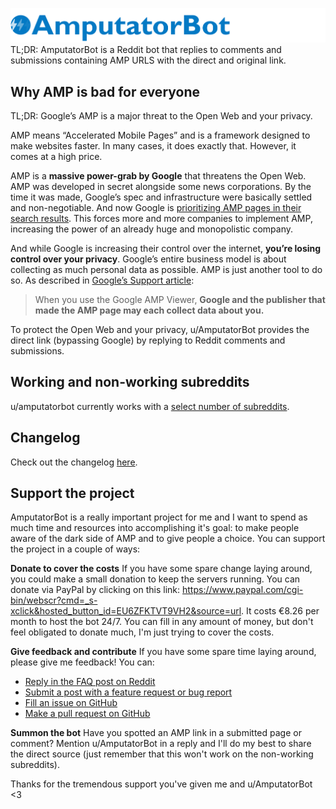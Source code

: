 ![Alt text](/logo/amputatorbot-v3.2.1.png)
TL;DR: AmputatorBot is a Reddit bot that replies to comments and submissions containing AMP URLS with the direct and original link.

## Why AMP is bad for everyone
TL;DR: Google’s AMP is a major threat to the Open Web and your privacy.

AMP means “Accelerated Mobile Pages” and is a framework designed to make websites faster. In many cases, it does exactly that. However, it comes at a high price.

AMP is a **massive power-grab by Google** that threatens the Open Web. AMP was developed in secret alongside some news corporations. By the time it was made, Google’s spec and infrastructure were basically settled and non-negotiable. And now Google is [prioritizing AMP pages in their search results](https://www.socpub.com/articles/chris-graham-why-google-amp-threat-open-web-15847). This forces more and more companies to implement AMP, increasing the power of an already huge and monopolistic company.

And while Google is increasing their control over the internet, **you’re losing control over your privacy**. Google’s entire business model is about collecting as much personal data as possible. AMP is just another tool to do so. As described in [Google’s Support article](https://support.google.com/websearch/answer/7220196?hl=en):
> When you use the Google AMP Viewer, **Google and the publisher that made the AMP page may each collect data about you.**

To protect the Open Web and your privacy, u/AmputatorBot provides the direct link (bypassing Google) by replying to Reddit comments and submissions.


## Working and non-working subreddits
u/amputatorbot currently works with a [select number of subreddits](https://www.reddit.com/r/AmputatorBot/comments/c88zm3/why_did_i_build_amputatorbot/).

## Changelog
Check out the changelog [here](https://www.reddit.com/r/AmputatorBot/comments/ch9fxp/changelog_of_amputatorbot/).

## Support the project
AmputatorBot is a really important project for me and I want to spend as much time and resources into accomplishing it's goal: to make people aware of the dark side of AMP and to give people a choice. You can support the project in a couple of ways:

**Donate to cover the costs**
If you have some spare change laying around, you could make a small donation to keep the servers running. You can donate via PayPal by clicking on this link: https://www.paypal.com/cgi-bin/webscr?cmd=_s-xclick&hosted_button_id=EU6ZFKTVT9VH2&source=url. It costs €8.26 per month to host the bot 24/7. You can fill in any amount of money, but don't feel obligated to donate much, I'm just trying to cover the costs.

**Give feedback and contribute**
If you have some spare time laying around, please give me feedback! You can:
- [Reply in the FAQ post on Reddit](https://www.reddit.com/r/AmputatorBot/comments/c88zm3/why_did_i_build_amputatorbot/)
- [Submit a post with a feature request or bug report](https://www.reddit.com/r/AmputatorBot/submit)
- [Fill an issue on GitHub](https://github.com/KilledMufasa/AmputatorBot/issues)
- [Make a pull request on GitHub](https://github.com/KilledMufasa/AmputatorBot/issues)

**Summon the bot**
Have you spotted an AMP link in a submitted page or comment? Mention u/AmputatorBot in a reply and I'll do my best to share the direct source (just remember that this won't work on the non-working subreddits).

Thanks for the tremendous support you've given me and u/AmputatorBot <3
